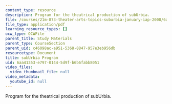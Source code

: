 ```yaml
---
content_type: resource
description: Program for the theatrical production of subUrbia.
file: /courses/21m-873-theater-arts-topics-suburbia-january-iap-2008/6aa41353e79701445d9fb6b6fabb8051_program.pdf
file_type: application/pdf
learning_resource_types: []
ocw_type: OCWFile
parent_title: Study Materials
parent_type: CourseSection
parent_uid: c46098ac-a951-5368-8847-957e3eb956db
resourcetype: Document
title: subUrbia Program
uid: 6aa41353-e797-0144-5d9f-b6b6fabb8051
video_files:
  video_thumbnail_file: null
video_metadata:
  youtube_id: null
---
```

Program for the theatrical production of subUrbia.

